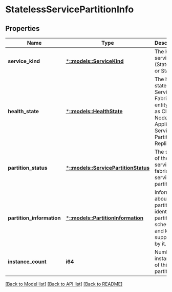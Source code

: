 # StatelessServicePartitionInfo

## Properties
Name | Type | Description | Notes
------------ | ------------- | ------------- | -------------
**service_kind** | [***::models::ServiceKind**](ServiceKind.md) | The kind of service (Stateless or Stateful). | [default to null]
**health_state** | [***::models::HealthState**](HealthState.md) | The health state of a Service Fabric entity such as Cluster, Node, Application, Service, Partition, Replica etc. | [optional] [default to null]
**partition_status** | [***::models::ServicePartitionStatus**](ServicePartitionStatus.md) | The status of the service fabric service partition. | [optional] [default to null]
**partition_information** | [***::models::PartitionInformation**](PartitionInformation.md) | Information about the partition identity, partitioning scheme and keys supported by it. | [optional] [default to null]
**instance_count** | **i64** | Number of instances of this partition. | [optional] [default to null]

[[Back to Model list]](../README.md#documentation-for-models) [[Back to API list]](../README.md#documentation-for-api-endpoints) [[Back to README]](../README.md)


